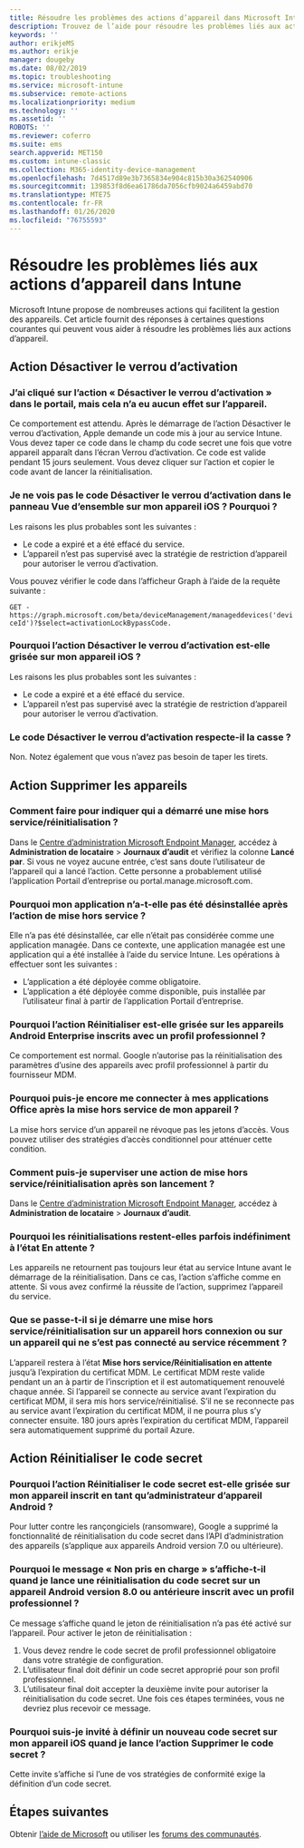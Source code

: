 ```yaml
---
title: Résoudre les problèmes des actions d’appareil dans Microsoft Intune - Azure | Microsoft Docs
description: Trouvez de l’aide pour résoudre les problèmes liés aux actions d’appareil.
keywords: ''
author: erikjeMS
ms.author: erikje
manager: dougeby
ms.date: 08/02/2019
ms.topic: troubleshooting
ms.service: microsoft-intune
ms.subservice: remote-actions
ms.localizationpriority: medium
ms.technology: ''
ms.assetid: ''
ROBOTS: ''
ms.reviewer: coferro
ms.suite: ems
search.appverid: MET150
ms.custom: intune-classic
ms.collection: M365-identity-device-management
ms.openlocfilehash: 7d4517d89e3b7365834e904c815b30a362540906
ms.sourcegitcommit: 139853f8d6ea61786da7056cfb9024a6459abd70
ms.translationtype: MTE75
ms.contentlocale: fr-FR
ms.lasthandoff: 01/26/2020
ms.locfileid: "76755593"
---
```

# <a name="troubleshoot-device-actions-in-intune"></a>Résoudre les problèmes liés aux actions d’appareil dans Intune

Microsoft Intune propose de nombreuses actions qui facilitent la gestion des appareils. Cet article fournit des réponses à certaines questions courantes qui peuvent vous aider à résoudre les problèmes liés aux actions d’appareil.

## <a name="disable-activation-lock-action"></a>Action Désactiver le verrou d’activation

### <a name="i-clicked-the-disable-activation-lock-action-in-the-portal-but-nothing-happened-on-the-device"></a>J’ai cliqué sur l’action « Désactiver le verrou d’activation » dans le portail, mais cela n’a eu aucun effet sur l’appareil.
Ce comportement est attendu. Après le démarrage de l’action Désactiver le verrou d’activation, Apple demande un code mis à jour au service Intune. Vous devez taper ce code dans le champ du code secret une fois que votre appareil apparaît dans l’écran Verrou d’activation. Ce code est valide pendant 15 jours seulement. Vous devez cliquer sur l’action et copier le code avant de lancer la réinitialisation.

### <a name="why-dont-i-see-the-disable-activation-lock-code-in-the-hardware-overview-blade-of-my-ios-device"></a>Je ne vois pas le code Désactiver le verrou d’activation dans le panneau Vue d’ensemble sur mon appareil iOS ? Pourquoi ?
Les raisons les plus probables sont les suivantes :
- Le code a expiré et a été effacé du service.
- L’appareil n’est pas supervisé avec la stratégie de restriction d’appareil pour autoriser le verrou d’activation.

Vous pouvez vérifier le code dans l’afficheur Graph à l’aide de la requête suivante :

```GET - https://graph.microsoft.com/beta/deviceManagement/manageddevices('deviceId')?$select=activationLockBypassCode.```

### <a name="why-is-the-disable-activation-lock-action-greyed-out-for-my-ios-device"></a>Pourquoi l’action Désactiver le verrou d’activation est-elle grisée sur mon appareil iOS ?
Les raisons les plus probables sont les suivantes : 
- Le code a expiré et a été effacé du service.
- L’appareil n’est pas supervisé avec la stratégie de restriction d’appareil pour autoriser le verrou d’activation.

### <a name="is-the-disable-activation-lock-code-case-sensitive"></a>Le code Désactiver le verrou d’activation respecte-il la casse ?
Non. Notez également que vous n’avez pas besoin de taper les tirets.

## <a name="remove-devices-action"></a>Action Supprimer les appareils

### <a name="how-do-i-tell-who-started-a-retirewipe"></a>Comment faire pour indiquer qui a démarré une mise hors service/réinitialisation ?
Dans le [Centre d’administration Microsoft Endpoint Manager](https://go.microsoft.com/fwlink/?linkid=2109431), accédez à **Administration de locataire** > **Journaux d’audit** et vérifiez la colonne **Lancé par**.
Si vous ne voyez aucune entrée, c’est sans doute l’utilisateur de l’appareil qui a lancé l’action. Cette personne a probablement utilisé l’application Portail d’entreprise ou portal.manage.microsoft.com.

### <a name="why-wasnt-my-application-uninstalled-after-using-retire"></a>Pourquoi mon application n’a-t-elle pas été désinstallée après l’action de mise hors service ?
Elle n’a pas été désinstallée, car elle n’était pas considérée comme une application managée. Dans ce contexte, une application managée est une application qui a été installée à l’aide du service Intune. Les opérations à effectuer sont les suivantes :
- L’application a été déployée comme obligatoire.
- L’application a été déployée comme disponible, puis installée par l’utilisateur final à partir de l’application Portail d’entreprise.

### <a name="why-is-wipe-grayed-out-for-android-enterprise-work-profile-devices"></a>Pourquoi l’action Réinitialiser est-elle grisée sur les appareils Android Enterprise inscrits avec un profil professionnel ?
Ce comportement est normal. Google n’autorise pas la réinitialisation des paramètres d’usine des appareils avec profil professionnel à partir du fournisseur MDM.

### <a name="why-can-i-sign-back-into-my-office-apps-after-my-device-was-retired"></a>Pourquoi puis-je encore me connecter à mes applications Office après la mise hors service de mon appareil ?
La mise hors service d’un appareil ne révoque pas les jetons d’accès. Vous pouvez utiliser des stratégies d’accès conditionnel pour atténuer cette condition.

### <a name="how-can-i-monitor-a-retirewipe-action-after-it-was-issued"></a>Comment puis-je superviser une action de mise hors service/réinitialisation après son lancement ?
Dans le [Centre d’administration Microsoft Endpoint Manager](https://go.microsoft.com/fwlink/?linkid=2109431), accédez à **Administration de locataire** > **Journaux d’audit**.

### <a name="why-do-wipes-sometimes-show-as-pending-indefinitely"></a>Pourquoi les réinitialisations restent-elles parfois indéfiniment à l’état En attente ?
Les appareils ne retournent pas toujours leur état au service Intune avant le démarrage de la réinitialisation. Dans ce cas, l’action s’affiche comme en attente. Si vous avez confirmé la réussite de l’action, supprimez l’appareil du service.

### <a name="what-happens-if-i-start-a-retirewipe-on-an-offline-device-or-a-device-that-hasnt-communicated-with-the-service-in-a-while"></a>Que se passe-t-il si je démarre une mise hors service/réinitialisation sur un appareil hors connexion ou sur un appareil qui ne s’est pas connecté au service récemment ?
L’appareil restera à l’état **Mise hors service/Réinitialisation en attente** jusqu’à l’expiration du certificat MDM. Le certificat MDM reste valide pendant un an à partir de l’inscription et il est automatiquement renouvelé chaque année. Si l’appareil se connecte au service avant l’expiration du certificat MDM, il sera mis hors service/réinitialisé. S’il ne se reconnecte pas au service avant l’expiration du certificat MDM, il ne pourra plus s’y connecter ensuite. 180 jours après l’expiration du certificat MDM, l’appareil sera automatiquement supprimé du portail Azure.


## <a name="reset-passcode-action"></a>Action Réinitialiser le code secret

### <a name="why-is-the-reset-passcode-action-greyed-out-on-my-android-device-admin-enrolled-device"></a>Pourquoi l’action Réinitialiser le code secret est-elle grisée sur mon appareil inscrit en tant qu’administrateur d’appareil Android ?
Pour lutter contre les rançongiciels (ransomware), Google a supprimé la fonctionnalité de réinitialisation du code secret dans l’API d’administration des appareils (s’applique aux appareils Android version 7.0 ou ultérieure).

### <a name="why-do-i-get-a-not-supported-message-when-i-issue-a-passcode-reset-to-my-android-80-or-later-work-profile-enrolled-device"></a>Pourquoi le message « Non pris en charge » s’affiche-t-il quand je lance une réinitialisation du code secret sur un appareil Android version 8.0 ou antérieure inscrit avec un profil professionnel ?
Ce message s’affiche quand le jeton de réinitialisation n’a pas été activé sur l’appareil. Pour activer le jeton de réinitialisation :
1. Vous devez rendre le code secret de profil professionnel obligatoire dans votre stratégie de configuration.
2. L’utilisateur final doit définir un code secret approprié pour son profil professionnel.
3. L’utilisateur final doit accepter la deuxième invite pour autoriser la réinitialisation du code secret.
Une fois ces étapes terminées, vous ne devriez plus recevoir ce message.

### <a name="why-am-i-prompted-to-set-a-new-passcode-on-my-ios-device-when-i-issue-the-remove-passcode-action"></a>Pourquoi suis-je invité à définir un nouveau code secret sur mon appareil iOS quand je lance l’action Supprimer le code secret ?
Cette invite s’affiche si l’une de vos stratégies de conformité exige la définition d’un code secret.

## <a name="next-steps"></a>Étapes suivantes

Obtenir [l’aide de Microsoft](../fundamentals/get-support.md) ou utiliser les [forums des communautés](https://social.technet.microsoft.com/Forums/en-US/home?category=microsoftintune).
